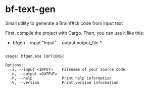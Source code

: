 # bf-text-gen
Small utility to generate a Brainf#ck code from input text

First, compile the project with Cargo. Then, you can use it like this:
* bfgen --input "Input" --output output_file *
```A simple translator from text to Brainfuck code, built with Rust

Usage: bfgen.exe [OPTIONS]

Options:
  -i, --input <INPUT>    Filename of your source code
  -o, --output <OUTPUT>
  -h, --help             Print help information
  -V, --version          Print version information
```
